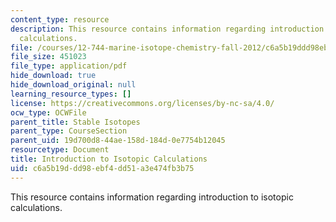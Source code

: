```yaml
---
content_type: resource
description: This resource contains information regarding introduction to isotopic
  calculations.
file: /courses/12-744-marine-isotope-chemistry-fall-2012/c6a5b19ddd98ebf4dd51a3e474fb3b75_MIT12_744F12_rdHayes2004.pdf
file_size: 451023
file_type: application/pdf
hide_download: true
hide_download_original: null
learning_resource_types: []
license: https://creativecommons.org/licenses/by-nc-sa/4.0/
ocw_type: OCWFile
parent_title: Stable Isotopes
parent_type: CourseSection
parent_uid: 19d700d8-44ae-158d-184d-0e7754b12045
resourcetype: Document
title: Introduction to Isotopic Calculations
uid: c6a5b19d-dd98-ebf4-dd51-a3e474fb3b75
---
```

This resource contains information regarding introduction to isotopic calculations.